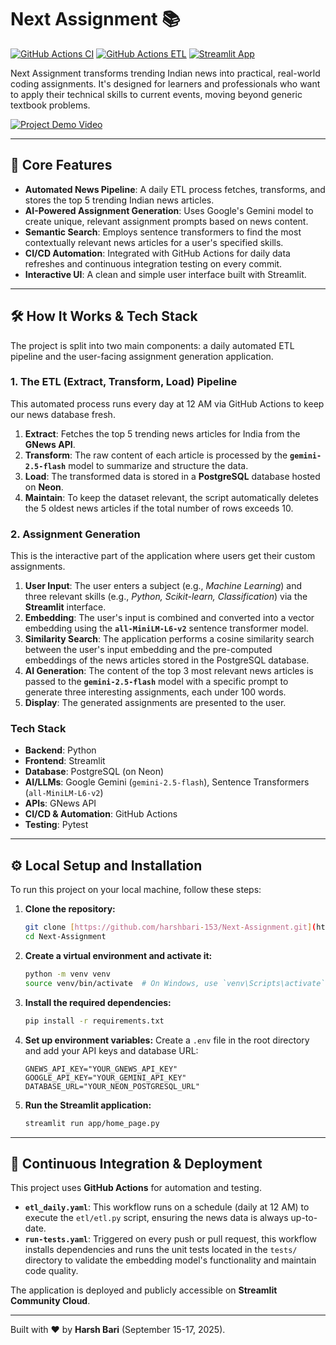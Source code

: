 # Next Assignment 📚

[![GitHub Actions CI](https://github.com/harshbari-153/Next-Assignment/actions/workflows/run-tests.yaml/badge.svg)](https://github.com/harshbari-153/Next-Assignment/actions/workflows/run-tests.yaml)
[![GitHub Actions ETL](https://github.com/harshbari-153/Next-Assignment/actions/workflows/etl_daily.yaml/badge.svg)](https://github.com/harshbari-153/Next-Assignment/actions/workflows/etl_daily.yaml)
[![Streamlit App](https://static.streamlit.io/badges/streamlit_badge_black_white.svg)](https://next-assignment.streamlit.app/)

Next Assignment transforms trending Indian news into practical, real-world coding assignments. It's designed for learners and professionals who want to apply their technical skills to current events, moving beyond generic textbook problems.

<a href="https://drive.google.com/file/d/14lLT0SGEf3hqdU98zH8t8KR5dGPD6KuM/view?usp=drive_link" target="_blank"><img src="https://img.shields.io/badge/Watch_the_Demo-informational?style=for-the-badge&logo=youtube&color=FF0000" alt="Project Demo Video"/></a>


---

## 🎯 Core Features

* **Automated News Pipeline**: A daily ETL process fetches, transforms, and stores the top 5 trending Indian news articles.
* **AI-Powered Assignment Generation**: Uses Google's Gemini model to create unique, relevant assignment prompts based on news content.
* **Semantic Search**: Employs sentence transformers to find the most contextually relevant news articles for a user's specified skills.
* **CI/CD Automation**: Integrated with GitHub Actions for daily data refreshes and continuous integration testing on every commit.
* **Interactive UI**: A clean and simple user interface built with Streamlit.

---

## 🛠️ How It Works & Tech Stack

The project is split into two main components: a daily automated ETL pipeline and the user-facing assignment generation application.



### 1. The ETL (Extract, Transform, Load) Pipeline

This automated process runs every day at 12 AM via GitHub Actions to keep our news database fresh.

1.  **Extract**: Fetches the top 5 trending news articles for India from the **GNews API**.
2.  **Transform**: The raw content of each article is processed by the **`gemini-2.5-flash`** model to summarize and structure the data.
3.  **Load**: The transformed data is stored in a **PostgreSQL** database hosted on **Neon**.
4.  **Maintain**: To keep the dataset relevant, the script automatically deletes the 5 oldest news articles if the total number of rows exceeds 10.

### 2. Assignment Generation

This is the interactive part of the application where users get their custom assignments.

1.  **User Input**: The user enters a subject (e.g., *Machine Learning*) and three relevant skills (e.g., *Python, Scikit-learn, Classification*) via the **Streamlit** interface.
2.  **Embedding**: The user's input is combined and converted into a vector embedding using the **`all-MiniLM-L6-v2`** sentence transformer model.
3.  **Similarity Search**: The application performs a cosine similarity search between the user's input embedding and the pre-computed embeddings of the news articles stored in the PostgreSQL database.
4.  **AI Generation**: The content of the top 3 most relevant news articles is passed to the **`gemini-2.5-flash`** model with a specific prompt to generate three interesting assignments, each under 100 words.
5.  **Display**: The generated assignments are presented to the user.

### Tech Stack

* **Backend**: Python
* **Frontend**: Streamlit
* **Database**: PostgreSQL (on Neon)
* **AI/LLMs**: Google Gemini (`gemini-2.5-flash`), Sentence Transformers (`all-MiniLM-L6-v2`)
* **APIs**: GNews API
* **CI/CD & Automation**: GitHub Actions
* **Testing**: Pytest

---

## ⚙️ Local Setup and Installation

To run this project on your local machine, follow these steps:

1.  **Clone the repository:**
    ```bash
    git clone [https://github.com/harshbari-153/Next-Assignment.git](https://github.com/harshbari-153/Next-Assignment.git)
    cd Next-Assignment
    ```

2.  **Create a virtual environment and activate it:**
    ```bash
    python -m venv venv
    source venv/bin/activate  # On Windows, use `venv\Scripts\activate`
    ```

3.  **Install the required dependencies:**
    ```bash
    pip install -r requirements.txt
    ```

4.  **Set up environment variables:**
    Create a `.env` file in the root directory and add your API keys and database URL:
    ```env
    GNEWS_API_KEY="YOUR_GNEWS_API_KEY"
    GOOGLE_API_KEY="YOUR_GEMINI_API_KEY"
    DATABASE_URL="YOUR_NEON_POSTGRESQL_URL"
    ```

5.  **Run the Streamlit application:**
    ```bash
    streamlit run app/home_page.py
    ```

---

## 🔄 Continuous Integration & Deployment

This project uses **GitHub Actions** for automation and testing.

* **`etl_daily.yaml`**: This workflow runs on a schedule (daily at 12 AM) to execute the `etl/etl.py` script, ensuring the news data is always up-to-date.
* **`run-tests.yaml`**: Triggered on every push or pull request, this workflow installs dependencies and runs the unit tests located in the `tests/` directory to validate the embedding model's functionality and maintain code quality.

The application is deployed and publicly accessible on **Streamlit Community Cloud**.

---

Built with ❤️ by **Harsh Bari** (September 15-17, 2025).
